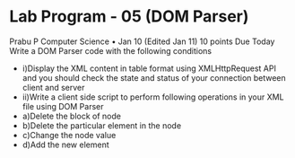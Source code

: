 <h1>Lab Program - 05 (DOM Parser)</h1>
Prabu P Computer Science
•
Jan 10 (Edited Jan 11)
10 points
Due Today
Write a DOM Parser code with the following conditions


- i)Display the XML content in table format using XMLHttpRequest API and you should check the state and status of your connection between client and server
- ii)Write a client side script to perform following operations in your XML file using DOM Parser
- a)Delete the block of node
- b)Delete the particular element in the node
- c)Change the node value
- d)Add the new element
